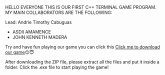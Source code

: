 HELLO EVERYONE THIS IS OUR FIRST C++ TERMINAL GAME PROGRAM. MY MAIN COLLABORATORS ARE THE FOLLOWING:

Lead: Andrie Timothy Cabuguas

- ASDII AMAMENCE
- JOHN KENNETH MADERA

Try and have fun playing our game you can click this [Click me to download our game](https://ctueduph-my.sharepoint.com/personal/andrietimothy_cabuguas_ctu_edu_ph/_layouts/15/download.aspx?SourceUrl=%2Fpersonal%2Fandrietimothy%5Fcabuguas%5Fctu%5Fedu%5Fph%2FDocuments%2FSNL%20%26%20TTT%20GAME%20%28Compressed%20ZIP%29%2Ezip)😉😇

After downloading the ZIP file, please extract all the files and put it inside a folder. Click the .exe file to start playing the game!